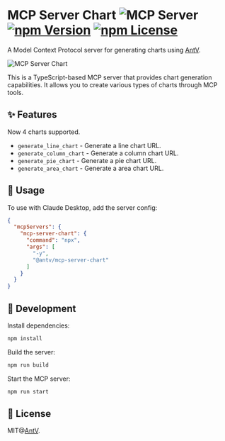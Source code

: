 # MCP Server Chart  ![](https://badge.mcpx.dev?type=server 'MCP Server') [![npm Version](https://img.shields.io/npm/v/@antv/mcp-server-chart.svg)](https://www.npmjs.com/package/@antv/mcp-server-chart) [![npm License](https://img.shields.io/npm/l/@antv/mcp-server-chart.svg)](https://www.npmjs.com/package/@antv/mcp-server-chart)

A Model Context Protocol server for generating charts using [AntV](https://github.com/antvis/).

<img alt="MCP Server Chart" src="https://glama.ai/mcp/servers/@antvis/mcp-server-chart/badge" />

This is a TypeScript-based MCP server that provides chart generation capabilities. It allows you to create various types of charts through MCP tools.


## ✨ Features

Now 4 charts supported.

- `generate_line_chart` - Generate a line chart URL.
- `generate_column_chart` - Generate a column chart URL.
- `generate_pie_chart` - Generate a pie chart URL.
- `generate_area_chart` - Generate a area chart URL.

## 🤖 Usage

To use with Claude Desktop, add the server config:


```json
{
  "mcpServers": {
    "mcp-server-chart": {
      "command": "npx",
      "args": [
        "-y",
        "@antv/mcp-server-chart"
      ]
    }
  }
}
```


## 🔨 Development

Install dependencies:

```bash
npm install
```

Build the server:

```bash
npm run build
```

Start the MCP server:

```bash
npm run start
```


## 📄 License

MIT@[AntV](https://github.com/antvis).
